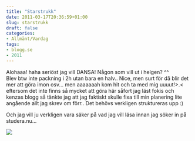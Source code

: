 ```yaml
---
title: "Starstrukk"
date: 2011-03-17T20:36:59+01:00
slug: starstrukk
draft: false
categories:
- Allmänt/Vardag
tags:
- blogg.se
- 2011
---
```

Alohaaa! haha seriöst jag vill DANSA! Någon som vill ut i helgen? ^^  
Blev btw inte packning i 2h utan bara en halv.. Nice, men surt för då blir det mer att göra imon osv... men aaaaaaah kom hit och ta med mig uuuut!>.< eftersom det inte finns så mycket att göra här såfort jag läst fokis och kenzas blogg så tänkte jag att jag faktiskt skulle fixa till min planering lite angående allt jag skrev om förr.. Det behövs verkligen struktureras upp :)  
  
Och jag vill ju verkligen vara säker på vad jag vill läsa innan jag söker in på studera.nu...  
  
  
![](/assets/images/blogg.se/nightclub-theme_138133764.jpg)